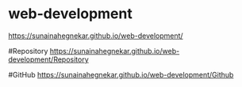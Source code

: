 # web-development
 https://sunainahegnekar.github.io/web-development/

 #Repository
  https://sunainahegnekar.github.io/web-development/Repository

  #GitHub 
   https://sunainahegnekar.github.io/web-development/Github
